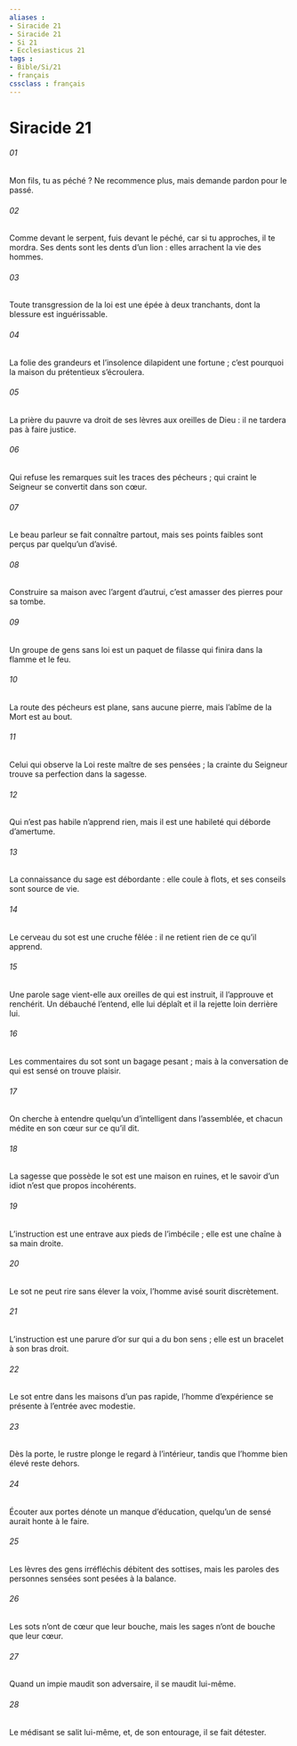 ```yaml
---
aliases : 
- Siracide 21
- Siracide 21
- Si 21
- Ecclesiasticus 21
tags : 
- Bible/Si/21
- français
cssclass : français
---
```


# Siracide 21

###### 01
Mon fils, tu as péché ?
Ne recommence plus,
mais demande pardon pour le passé.
###### 02
Comme devant le serpent, fuis devant le péché,
car si tu approches, il te mordra.
Ses dents sont les dents d’un lion :
elles arrachent la vie des hommes.
###### 03
Toute transgression de la loi est une épée à deux tranchants,
dont la blessure est inguérissable.
###### 04
La folie des grandeurs et l’insolence dilapident une fortune ;
c’est pourquoi la maison du prétentieux s’écroulera.
###### 05
La prière du pauvre va droit de ses lèvres aux oreilles de Dieu :
il ne tardera pas à faire justice.
###### 06
Qui refuse les remarques suit les traces des pécheurs ;
qui craint le Seigneur se convertit dans son cœur.
###### 07
Le beau parleur se fait connaître partout,
mais ses points faibles sont perçus par quelqu’un d’avisé.
###### 08
Construire sa maison avec l’argent d’autrui,
c’est amasser des pierres pour sa tombe.
###### 09
Un groupe de gens sans loi est un paquet de filasse
qui finira dans la flamme et le feu.
###### 10
La route des pécheurs est plane, sans aucune pierre,
mais l’abîme de la Mort est au bout.
###### 11
Celui qui observe la Loi reste maître de ses pensées ;
la crainte du Seigneur trouve sa perfection dans la sagesse.
###### 12
Qui n’est pas habile n’apprend rien,
mais il est une habileté qui déborde d’amertume.
###### 13
La connaissance du sage est débordante : elle coule à flots,
et ses conseils sont source de vie.
###### 14
Le cerveau du sot est une cruche fêlée :
il ne retient rien de ce qu’il apprend.
###### 15
Une parole sage vient-elle aux oreilles de qui est instruit,
il l’approuve et renchérit.
Un débauché l’entend, elle lui déplaît
et il la rejette loin derrière lui.
###### 16
Les commentaires du sot sont un bagage pesant ;
mais à la conversation de qui est sensé on trouve plaisir.
###### 17
On cherche à entendre quelqu’un d’intelligent dans l’assemblée,
et chacun médite en son cœur sur ce qu’il dit.
###### 18
La sagesse que possède le sot est une maison en ruines,
et le savoir d’un idiot n’est que propos incohérents.
###### 19
L’instruction est une entrave aux pieds de l’imbécile ;
elle est une chaîne à sa main droite.
###### 20
Le sot ne peut rire sans élever la voix,
l’homme avisé sourit discrètement.
###### 21
L’instruction est une parure d’or sur qui a du bon sens ;
elle est un bracelet à son bras droit.
###### 22
Le sot entre dans les maisons d’un pas rapide,
l’homme d’expérience se présente à l’entrée avec modestie.
###### 23
Dès la porte, le rustre plonge le regard à l’intérieur,
tandis que l’homme bien élevé reste dehors.
###### 24
Écouter aux portes dénote un manque d’éducation,
quelqu’un de sensé aurait honte à le faire.
###### 25
Les lèvres des gens irréfléchis débitent des sottises,
mais les paroles des personnes sensées sont pesées à la balance.
###### 26
Les sots n’ont de cœur que leur bouche,
mais les sages n’ont de bouche que leur cœur.
###### 27
Quand un impie maudit son adversaire,
il se maudit lui-même.
###### 28
Le médisant se salit lui-même,
et, de son entourage, il se fait détester.
